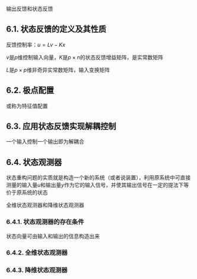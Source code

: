 输出反馈和状态反馈

## 6.1. 状态反馈的定义及其性质

反馈控制率：$u=Lv-Kx$

$v$是$p$维控制输入向量，$K$是$p\times n$的状态反馈增益矩阵，是实常数矩阵

$L$是$p\times p$维非奇异实常数矩阵，输入变换矩阵

## 6.2. 极点配置

或称为特征值配置

## 6.3. 应用状态反馈实现解耦控制

一个输入控制一个输出即为解耦合

## 6.4. 状态观测器

状态重构问题的实质就是构造一个新的系统（或者说装置），利用原系统中可直接测量的输入量$u$和输出量$y$作为它的输入信号，并使其输出信号在一定的提法下等价于原系统的状态

全维状态观测器和降维状态观测器

### 6.4.1. 状态观测器的存在条件

状态向量可由输入和输出的信息构造出来

### 6.4.2. 全维状态观测器

### 6.4.3. 降维状态观测器





